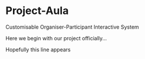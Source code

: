 # Project-Aula
Customisable Organiser-Participant Interactive System

Here we begin with our project officially...

Hopefully this line appears
